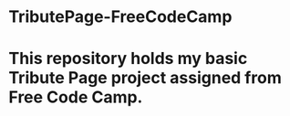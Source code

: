 # TributePage-FreeCodeCamp
# This repository holds my basic Tribute Page project assigned from Free Code Camp.
